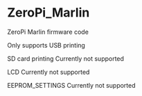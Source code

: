 # ZeroPi_Marlin
ZeroPi Marlin firmware code

Only supports USB printing

SD card printing Currently not supported

LCD Currently not supported

EEPROM_SETTINGS Currently not supported
